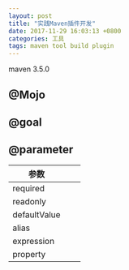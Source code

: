 ```yaml
---
layout: post
title: "实践Maven插件开发"
date: 2017-11-29 16:03:13 +0800
categories: 工具
tags: maven tool build plugin
---
```

maven 3.5.0

## @Mojo

## @goal

## @parameter

| 参数           |      |      |
| ------------ | ---- | ---- |
| required     |      |      |
| readonly     |      |      |
| defaultValue |      |      |
| alias        |      |      |
| expression   |      |      |
| property     |      |      |